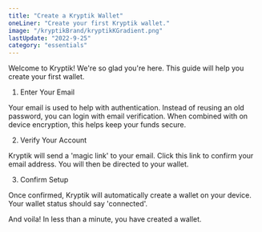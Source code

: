 ```yaml
---
title: "Create a Kryptik Wallet"
oneLiner: "Create your first Kryptik wallet."
image: "/kryptikBrand/kryptikKGradient.png"
lastUpdate: "2022-9-25"
category: "essentials"
---
```


Welcome to Kryptik! We're so glad you're here. This guide will help you create your first wallet.

1. Enter Your Email

Your email is used to help with authentication. Instead of reusing an old password, you can login with email verification. When combined with on device encryption, this helps keep your funds secure.

2. Verify Your Account

Kryptik will send a 'magic link' to your email. Click this link to confirm your email address. You will then be directed to your wallet.

3. Confirm Setup

Once confirmed, Kryptik will automatically create a wallet on your device. Your wallet status should say 'connected'.

And voila! In less than a minute, you have created a wallet.
